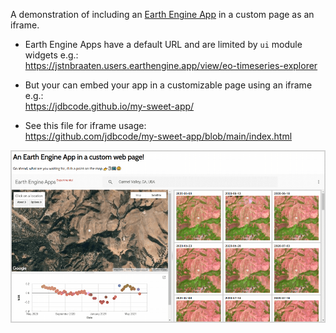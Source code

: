 A demonstration of including an [Earth Engine App](https://www.earthengine.app/) in a custom page as an iframe.

- Earth Engine Apps have a default URL and are limited by `ui` module widgets e.g.:<br>
https://jstnbraaten.users.earthengine.app/view/eo-timeseries-explorer

- But your can embed your app in a customizable page using an iframe e.g.:<br>
https://jdbcode.github.io/my-sweet-app/

- See this file for iframe usage:<br>
https://github.com/jdbcode/my-sweet-app/blob/main/index.html

![](custom_page_w_ee_app.png)
